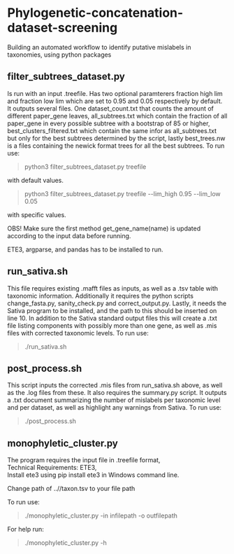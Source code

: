 # Phylogenetic-concatenation-dataset-screening
Building an automated workflow to identify putative mislabels in taxonomies, using python packages




**filter_subtrees_dataset.py**
------------

Is run with an input .treefile. Has two optional paramterers fraction high lim and fraction low lim which are set to 0.95 and 0.05 respectively by default. It outputs several files. One dataset_count.txt that counts the amount of different paper_gene leaves, all_subtrees.txt which contain the fraction of all paper_gene in every possible subtree with a bootstrap of 85 or higher, best_clusters_filtered.txt which contain the same infor as all_subtrees.txt but only for the best subtrees determined by the script, lastly best_trees.nw is a files containing the newick format trees for all the best subtrees.  To run use:
> python3 filter_subtrees_dataset.py treefile

with default values.

> python3 filter_subtrees_dataset.py treefile --lim_high 0.95 --lim_low 0.05

with specific values.

OBS! Make sure the first method get_gene_name(name) is updated according to the input data before running.

ETE3, argparse, and pandas has to be installed to run.


**run_sativa.sh**
------------
This file requires existing .mafft files as inputs, as well as a .tsv table with taxonomic information. Additionally it requires the python scripts change_fasta.py, sanity_check.py and correct_output.py. Lastly, it needs the Sativa program to be installed, and the path to this should be inserted on line 10. In addition to the Sativa standard output files this will create a .txt file listing components with possibly more than one gene, as well as .mis files with corrected taxonomic levels. To run use:
> ./run_sativa.sh

**post_process.sh**
------------
This script inputs the corrected .mis files from run_sativa.sh above, as well as the .log files from these. It also requires the summary.py script. It outputs a .txt document summarizing the number of mislabels per taxonomic level and per dataset, as well as highlight any warnings from Sativa. To run use:
> ./post_process.sh




**monophyletic_cluster.py**
------------
The program requires the input file in .treefile format, <br />
Technical Requirements: ETE3, <br />
Install ete3 using pip install ete3 in Windows command line.<br />

Change path of ..//taxon.tsv to your file path

To run use:
> ./monophyletic_cluster.py -in infilepath -o outfilepath

For help run:
> ./monophyletic_cluster.py -h




